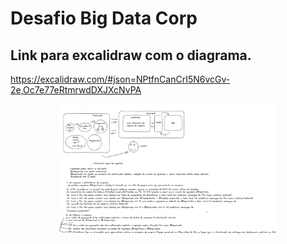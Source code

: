 # Desafio Big Data Corp

## Link para excalidraw com o diagrama.
https://excalidraw.com/#json=NPtfnCanCrI5N6vcGv-2e,Oc7e77eRtmrwdDXJXcNvPA

<p align="center">
  <img src="./diagram.png" width="350" title="Diagram">
</p>